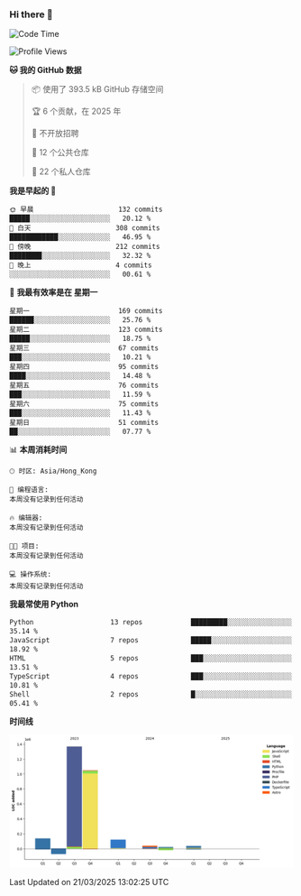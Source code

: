 ### Hi there 👋

<!--
**Mrzqd/Mrzqd** is a ✨ _special_ ✨ repository because its `README.md` (this file) appears on your GitHub profile.

Here are some ideas to get you started:

- 🔭 I’m currently working on ...
- 🌱 I’m currently learning ...
- 👯 I’m looking to collaborate on ...
- 🤔 I’m looking for help with ...
- 💬 Ask me about ...
- 📫 How to reach me: ...
- 😄 Pronouns: ...
- ⚡ Fun fact: ...
-->
<!--START_SECTION:waka-->
![Code Time](http://img.shields.io/badge/Code%20Time-260%20hrs%2011%20mins-blue)

![Profile Views](http://img.shields.io/badge/%E4%B8%AA%E4%BA%BA%E8%B5%84%E6%96%99%E8%A7%82%E7%9C%8B%E6%AC%A1%E6%95%B0-1-blue)

**🐱 我的 GitHub 数据** 

> 📦  使用了 393.5 kB GitHub 存储空间 
 > 
> 🏆 6 个贡献，在 2025 年
 > 
> 🚫 不开放招聘
 > 
> 📜 12 个公共仓库 
 > 
> 🔑 22 个私人仓库 
 > 
**我是早起的 🐤** 

```text
🌞 早晨                     132 commits         █████░░░░░░░░░░░░░░░░░░░░   20.12 % 
🌆 白天                     308 commits         ████████████░░░░░░░░░░░░░   46.95 % 
🌃 傍晚                     212 commits         ████████░░░░░░░░░░░░░░░░░   32.32 % 
🌙 晚上                     4 commits           ░░░░░░░░░░░░░░░░░░░░░░░░░   00.61 % 
```
📅 **我最有效率是在 星期一** 

```text
星期一                      169 commits         ██████░░░░░░░░░░░░░░░░░░░   25.76 % 
星期二                      123 commits         █████░░░░░░░░░░░░░░░░░░░░   18.75 % 
星期三                      67 commits          ███░░░░░░░░░░░░░░░░░░░░░░   10.21 % 
星期四                      95 commits          ████░░░░░░░░░░░░░░░░░░░░░   14.48 % 
星期五                      76 commits          ███░░░░░░░░░░░░░░░░░░░░░░   11.59 % 
星期六                      75 commits          ███░░░░░░░░░░░░░░░░░░░░░░   11.43 % 
星期日                      51 commits          ██░░░░░░░░░░░░░░░░░░░░░░░   07.77 % 
```


📊 **本周消耗时间** 

```text
🕑︎ 时区: Asia/Hong_Kong

💬 编程语言: 
本周没有记录到任何活动

🔥 编辑器: 
本周没有记录到任何活动

🐱‍💻 项目: 
本周没有记录到任何活动

💻 操作系统: 
本周没有记录到任何活动
```

**我最常使用 Python** 

```text
Python                   13 repos            █████████░░░░░░░░░░░░░░░░   35.14 % 
JavaScript               7 repos             █████░░░░░░░░░░░░░░░░░░░░   18.92 % 
HTML                     5 repos             ███░░░░░░░░░░░░░░░░░░░░░░   13.51 % 
TypeScript               4 repos             ███░░░░░░░░░░░░░░░░░░░░░░   10.81 % 
Shell                    2 repos             █░░░░░░░░░░░░░░░░░░░░░░░░   05.41 % 
```



**时间线**

![Lines of Code chart](https://raw.githubusercontent.com/Mrzqd/Mrzqd/main/assets/bar_graph.png)


 Last Updated on 21/03/2025 13:02:25 UTC
<!--END_SECTION:waka-->
